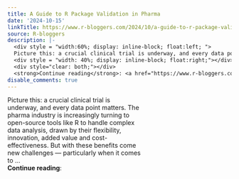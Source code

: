 ```yaml
---
title: A Guide to R Package Validation in Pharma
date: '2024-10-15'
linkTitle: https://www.r-bloggers.com/2024/10/a-guide-to-r-package-validation-in-pharma/
source: R-bloggers
description: |-
  <div style = "width:60%; display: inline-block; float:left; ">
  Picture this: a crucial clinical trial is underway, and every data point matters. The pharma industry is increasingly turning to open-source tools like R to handle complex data analysis, drawn by their flexibility, innovation, added value and cost-effectiveness. But with these benefits come new challenges — particularly when it comes to ...</div>
  <div style = "width: 40%; display: inline-block; float:right;"></div>
  <div style="clear: both;"></div>
  <strong>Continue reading</strong>: <a href="https://www.r-bloggers.com/2024/10/a-guide-t ...
disable_comments: true
---
```

<div style = "width:60%; display: inline-block; float:left; ">
Picture this: a crucial clinical trial is underway, and every data point matters. The pharma industry is increasingly turning to open-source tools like R to handle complex data analysis, drawn by their flexibility, innovation, added value and cost-effectiveness. But with these benefits come new challenges — particularly when it comes to ...</div>
<div style = "width: 40%; display: inline-block; float:right;"></div>
<div style="clear: both;"></div>
<strong>Continue reading</strong>: <a href="https://www.r-bloggers.com/2024/10/a-guide-t ...